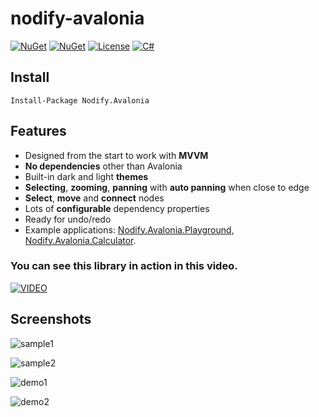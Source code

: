 # nodify-avalonia

[![NuGet](https://img.shields.io/nuget/v/Nodify.Avalonia?style=for-the-badge&logo=nuget&label=release)](https://www.nuget.org/packages/Nodify.Avalonia/)
[![NuGet](https://img.shields.io/nuget/dt/Nodify.Avalonia?label=downloads&style=for-the-badge&logo=nuget)](https://www.nuget.org/packages/Nodify.Avalonia)
[![License](https://img.shields.io/github/license/trrahul/nodify-avalonia?style=for-the-badge)](https://github.com/trrahul/nodify-avalonia/blob/master/LICENSE)
[![C#](https://img.shields.io/static/v1?label=docs&message=WIKI&color=blue&style=for-the-badge)](https://github.com/trrahul/nodify-avalonia/wiki)

## Install

`Install-Package Nodify.Avalonia`

## Features
 - Designed from the start to work with **MVVM**
 - **No dependencies** other than Avalonia
 - Built-in dark and light **themes**
 - **Selecting**, **zooming**, **panning** with **auto panning** when close to edge
 - **Select**, **move** and **connect** nodes
 - Lots of **configurable** dependency properties
 - Ready for undo/redo
 - Example applications: [Nodify.Avalonia.Playground](Nodify.Avalonia.Playground), [Nodify.Avalonia.Calculator](Nodify.Avalonia.Calculator).

### You can see this library in action in this video.
[![VIDEO](https://img.youtube.com/vi/vJu3wMTGsGU/0.jpg)](https://www.youtube.com/watch?v=vJu3wMTGsGU)


## Screenshots

![sample1](https://github.com/user-attachments/assets/4c67386c-5ef4-4ebf-b627-de794d037ddc)


![sample2](https://github.com/user-attachments/assets/7664c675-3e2d-451a-b07b-f009d6ab121d)


![demo1](https://github.com/trrahul/nodify-avalonia/assets/7353840/ad8543f5-15c2-4506-93ca-2c40933bef26)


![demo2](https://github.com/trrahul/nodify-avalonia/assets/7353840/11a10880-a8e3-4923-b26e-0feeeb1a7b73)


